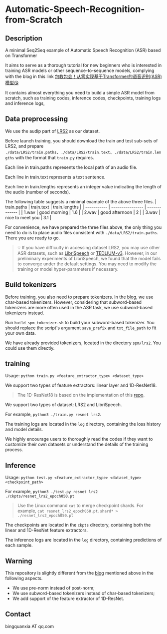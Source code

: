 # Automatic-Speech-Recognition-from-Scratch

## Description
A minimal Seq2Seq example of Automatic Speech Recognition (ASR) based on Transformer

It aims to serve as a thorough tutorial for new beginners who is interested in training ASR models or other sequence-to-sequence models, complying with the blog in this link [包教包会！从零实现基于Transformer的语音识别(ASR)模型😘](https://zhuanlan.zhihu.com/p/648133707)

It contains almost everything you need to build a simple ASR model from scratch, such as training codes, inference codes, checkpoints, training logs and inference logs, 

## Data preprocessing

We use the audip part of [LRS2](https://www.robots.ox.ac.uk/~vgg/data/lip_reading/lrs2.html) as our dataset.

Before launch training, you should download the train and test sub-sets of LRS2,
and prepare `./data/LRS2/train.paths`、`./data/LRS2/train.text`、`./data/LRS2/train.lengths` with the format that  `train.py` requires.

Each line in train.paths represents the local path of an audio file. 

Each line in train.text represents a text sentence. 

Each line in train.lengths represents an integer value indicating the length of the audio (number of seconds).

The following table suggests a minimal example of the above three files.
| train.paths | train.text       | train.lengths |
| ----------- | ---------------- | ------------- |
| 1.wav       | good morning     | 1.6         |
| 2.wav       | good afternoon   | 2         |
| 3.wav       | nice to meet you | 3.1         |

For convenience, we have prepared the three files above, the only thing you need to do is to place audio files consistent with `./data/LRS2/train.paths`. There you are ready to go.

> 💡 If you have difficulty in accessing dataset LRS2, you may use other ASR datasets, such as [LibriSpeech](https://www.openslr.org/12) or [TEDLIUM-v3](https://www.openslr.org/51/).
> However, in our preliminary experiments of LibriSpeech, we found that the model fails to converge under the default settings. You may need to modify the training or model hyper-parameters if necessary.

## Build tokenizers
Before training, you also need to prepare tokenizers.
In the [blog](https://zhuanlan.zhihu.com/p/648133707), we use char-based tokenizers.
However, considering that subword-based tokenizers are more often used in the ASR task, we use subword-based tokenizers instead.

Run `build_spm_tokenizer.sh` to build your subword-based tokenizer. You should replace the script's argument `save_prefix` and `txt_file_path` to fit your own data.

We have already provided tokenizers, located in the directory `spm/lrs2`. You could use them directly.


## training
Usage: `python train.py <feature_extractor_type> <dataset_type>`

We support two types of feature extractors: linear layer and 1D-ResNet18.
> The 1D-ResNet18 is based on the implementation of this [repo](https://github.com/mpc001/Lipreading_using_Temporal_Convolutional_Networks).

We support two types of dataset: LRS2 and LibriSpeech.

For example, `python3 ./train.py resnet lrs2`.

The training logs are located in the `log` directory, containing the loss history and model details.

We highly encourage users to thoroughly read the codes if they want to customize their own datasets or understand the details of the training process.


## Inference
Usage: `python test.py <feature_extractor_type> <dataset_type> <checkpoint_path>`

For example, `python3 ./test.py resnet lrs2 ./ckpts/resnet_lrs2_epoch050.pt`

> Use the Linux command `cat` to merge checkpoint shards.
> For example, `cat resnet_lrs2_epoch050.pt.shard* > ./resnet_lrs2_epoch050.pt`

The checkpoints are located in the `ckpts` directory, containing both the linear and 1D-ResNet feature extractors.

The inference logs are located in the `log` directory, containing predictions of each sample.


## Warning
This repository is slightly different from the [blog](https://zhuanlan.zhihu.com/p/648133707) mentioned above in the following aspects.
- We use pre-norm instead of post-norm;
- We use subword-based tokenizers instead of char-based tokenizers;
- We add support of the feature extractor of 1D-ResNet.

## Contact
bingquanxia AT qq.com

